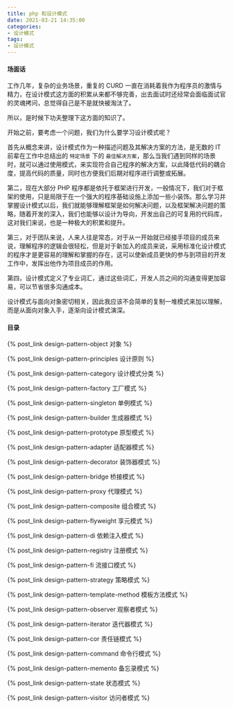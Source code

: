 ```yaml
---
title: php 和设计模式
date: 2021-03-21 14:35:00
categories:
- 设计模式
tags:
- 设计模式
---
```


#### 场面话

工作几年，复杂的业务场景，重复的 CURD 一直在消耗着我作为程序员的激情与精力，在设计模式这方面的积累从来都不够完善，出去面试时还经常会面临面试官的灵魂拷问，总觉得自己是不是就快被淘汰了。

所以，是时候下功夫整理下这方面的知识了。

开始之前，要考虑一个问题，我们为什么要学习设计模式呢？

首先从概念来讲，设计模式作为一种描述问题及其解决方案的方法，是无数的 IT 前辈在工作中总结出的 `特定场景` 下的 `最佳解决方案`，那么当我们遇到同样的场景时，就可以通过使用模式，来实现符合自己程序的解决方案，以此降低代码的耦合度，提高代码的质量，同时也方便我们后期对程序进行调整或拓展。

第二，现在大部分 PHP 程序都是依托于框架进行开发，一般情况下，我们对于框架的使用，只是局限于在一个强大的程序基础设施上添加一些小装饰。那么学习并掌握设计模式以后，我们就能够理解框架是如何解决问题，以及框架解决问题的策略，随着开发的深入，我们也能够以设计为导向，开发出自己的可复用的代码库，这对我们来说，也是一种极大的积累和提升。

第三，对于团队来说，人来人往是常态，对于从一开始就已经接手项目的成员来说，理解程序的逻辑会很轻松，但是对于新加入的成员来说，采用标准化设计模式的程序才是更容易的理解和掌握的存在，这可以使新成员更快的参与到项目的开发工作中，发挥出他作为项目成员的作用。

第四，设计模式定义了专业词汇，通过这些词汇，开发人员之间的沟通变得更加容易，可以节省很多沟通成本。

设计模式与面向对象密切相关，因此我应该不会简单的复制一堆模式来加以理解，而是从面向对象入手，逐渐向设计模式演深。

#### 目录

{% post_link design-pattern-object  对象 %}

{% post_link design-pattern-principles  设计原则 %}

{% post_link design-pattern-category 设计模式分类 %}

{% post_link design-pattern-factory 工厂模式 %}

{% post_link design-pattern-singleton 单例模式 %}

{% post_link design-pattern-builder 生成器模式 %}

{% post_link design-pattern-prototype 原型模式 %}

{% post_link design-pattern-adapter 适配器模式 %}

{% post_link design-pattern-decorator 装饰器模式 %}

{% post_link design-pattern-bridge 桥接模式 %}

{% post_link design-pattern-proxy 代理模式 %}

{% post_link design-pattern-composite 组合模式 %}

{% post_link design-pattern-flyweight 享元模式 %}

{% post_link design-pattern-di 依赖注入模式 %}

{% post_link design-pattern-registry 注册模式 %}

{% post_link design-pattern-fi 流接口模式 %}

{% post_link design-pattern-strategy 策略模式 %}

{% post_link design-pattern-template-method 模板方法模式 %}

{% post_link design-pattern-observer 观察者模式 %}

{% post_link design-pattern-iterator 迭代器模式 %}

{% post_link design-pattern-cor 责任链模式 %}

{% post_link design-pattern-command 命令行模式 %}

{% post_link design-pattern-memento 备忘录模式 %}

{% post_link design-pattern-state 状态模式 %}

{% post_link design-pattern-visitor 访问者模式 %}
